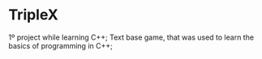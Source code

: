 # TripleX
1º project while learning C++;
Text base game, that was used to learn the basics of programming in C++;
